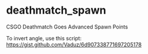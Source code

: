 deathmatch_spawn
================

CSGO Deathmatch Goes Advanced Spawn Points

To invert angle, use this script:
https://gist.github.com/Vaduz/6d907338771697205178
